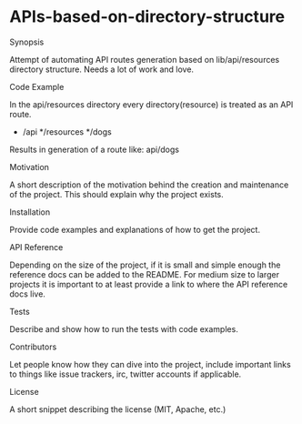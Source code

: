 # APIs-based-on-directory-structure

Synopsis

Attempt of automating API routes generation based on lib/api/resources directory structure. Needs a lot of work and love.

Code Example

In the api/resources directory every directory(resource) is treated as an API route.

* /api
  */resources
    */dogs

Results in generation of a route like: api/dogs




Motivation

A short description of the motivation behind the creation and maintenance of the project. This should explain why the project exists.

Installation

Provide code examples and explanations of how to get the project.

API Reference

Depending on the size of the project, if it is small and simple enough the reference docs can be added to the README. For medium size to larger projects it is important to at least provide a link to where the API reference docs live.

Tests

Describe and show how to run the tests with code examples.

Contributors

Let people know how they can dive into the project, include important links to things like issue trackers, irc, twitter accounts if applicable.

License

A short snippet describing the license (MIT, Apache, etc.)

          
